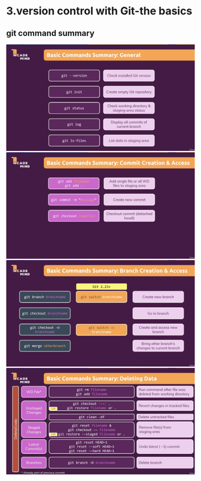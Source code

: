 # 3.version control with Git-the basics
## git command summary
![1](./Screenshot%202023-05-02%20at%2022.01.37.png)
![2](./Screenshot%202023-05-02%20at%2022.01.55.png)
![3](./Screenshot%202023-05-02%20at%2022.02.17.png)
![4](./Screenshot%202023-05-02%20at%2022.02.40.png)

